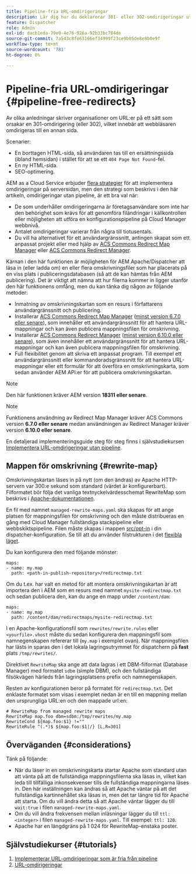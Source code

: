 ```yaml
---
title: Pipeline-fria URL-omdirigeringar
description: Lär dig hur du deklarerar 301- eller 302-omdirigeringar utan åtkomst till Git- eller Cloud Manager-pipelines.
feature: Dispatcher
role: Admin
exl-id: dacb1eda-79e0-4e76-926a-92b33bc784de
source-git-commit: 7a543c8fe63166ef34999f23ce9b05de8e8b0e9f
workflow-type: tm+mt
source-wordcount: '781'
ht-degree: 0%

---
```


# Pipeline-fria URL-omdirigeringar {#pipeline-free-redirects}

Av olika anledningar skriver organisationer om URL:er på ett sätt som orsakar en 301-omdirigering (eller 302), vilket innebär att webbläsaren omdirigeras till en annan sida.

Scenarier:

* En borttagen HTML-sida, så användaren tas till en ersättningssida (ibland hemsidan) i stället för att se ett `404 Page Not Found`-fel.
* En ny HTML-sida.
* SEO-optimering.

AEM as a Cloud Service erbjuder [flera strategier](https://experienceleague.adobe.com/sv/docs/experience-manager-learn/foundation/administration/url-redirection) för att implementera omdirigeringar på serversidan, men den strategi som beskrivs i den här artikeln, omdirigeringar utan pipeline, är ett bra val när:

* De som underhåller omdirigeringarna är företagsanvändare som inte har den behörighet som krävs för att genomföra filändringar i källkontrollen eller möjligheten att utföra en konfigurationspipeline på Cloud Manager webbnivå.
* Antalet omdirigeringar varierar från några till tiotusentals.
* Du vill ha alternativet för ett användargränssnitt, antingen skapat som ett anpassat projekt eller med hjälp av [ACS Commons Redirect Map Manager](https://adobe-consulting-services.github.io/acs-aem-commons/features/redirect-map-manager/index.html) eller [ACS Commons Redirect Manager](https://adobe-consulting-services.github.io/acs-aem-commons/features/redirect-manager/subpages/rewritemap.html).

Kärnan i den här funktionen är möjligheten för AEM Apache/Dispatcher att läsa in (eller ladda om) en eller flera omskrivningsfiler som har placerats på en viss plats i publiceringsdatabasen (så att de kan hämtas från AEM publicering). Det är viktigt att nämna att hur filerna kommer in ligger utanför den här funktionens omfång, men du kan tänka dig någon av följande metoder:

* Inmatning av omskrivningskartan som en resurs i författarens användargränssnitt och publicering.
* Installerar [ACS Commons Redirect Map Manager](https://adobe-consulting-services.github.io/acs-aem-commons/features/redirect-map-manager/index.html) ([minst version 6.7.0 eller senare](https://github.com/Adobe-Consulting-Services/acs-aem-commons/releases)), som innehåller ett användargränssnitt för att hantera URL-mappningar och kan även publicera mappningsfilen för omskrivning.
* Installerar [ACS Commons Redirect Manager](https://adobe-consulting-services.github.io/acs-aem-commons/features/redirect-manager/subpages/rewritemap.html) ([minst version 6.10.0 eller senare](https://github.com/Adobe-Consulting-Services/acs-aem-commons/releases)), som även innehåller ett användargränssnitt för att hantera URL-mappningar och kan även publicera mappningsfilen för omskrivning.
* Full flexibilitet genom att skriva ett anpassat program. Till exempel ett användargränssnitt eller kommandoradsgränssnitt för att hantera URL-mappningar eller ett formulär för att överföra en omskrivningskarta, som sedan använder AEM API:er för att publicera omskrivningskartan.

>[!NOTE]
> Den här funktionen kräver AEM version **18311 eller senare**.

>[!NOTE]
> Funktionens användning av Redirect Map Manager kräver ACS Commons version **6.7.0 eller senare** medan användningen av Redirect Manager kräver version **6.10.0 eller senare**.

En detaljerad implementeringsguide steg för steg finns i självstudiekursen [Implementera URL-omdirigeringar utan pipeline](https://experienceleague.adobe.com/sv/docs/experience-manager-learn/foundation/administration/implementing-pipeline-free-url-redirects).

## Mappen för omskrivning {#rewrite-map}

Omskrivningskartan läses in på nytt (om den ändras) av Apache HTTP-servern var 300:e sekund som standard (värdet är konfigurerbart). Filformatet bör följa det vanliga textnyckelvärdesschemat RewriteMap som beskrivs i [Apache-dokumentationen](https://httpd.apache.org/docs/2.4/rewrite/rewritemap.html#txt).

En fil med namnet `managed-rewrite-maps.yaml` ska skapas för att ange platsen för mappningsfilen för omskrivning och den måste distribueras en gång med Cloud Manager fullständiga stackpipeline eller webbskiktspipeline. Filen måste skapas i mappen [src/opt-in](https://github.com/adobe/aem-project-archetype/tree/develop/src/main/archetype/dispatcher.cloud/src/opt-in) i din dispatcher-konfiguration. Se till att du använder filstrukturen i det [flexibla läget](/help/implementing/dispatcher/validation-debug.md#flexible-mode-file-structure).

Du kan konfigurera den med följande mönster:

```
maps:
- name: my.map
  path: <path-in-publish-repository>/redirectmap.txt
```

Om du t.ex. har valt en metod för att montera omskrivningskartan är att importera den i AEM som en resurs med namnet `mysite-redirectmap.txt` och sedan publicera den, kan du ange en mapp under `/content/dam`:

```
maps:
- name: my.map
  path: /content/dam/redirectmaps/mysite-redirectmap.txt
```

I en Apache-konfigurationsfil som `rewrites/rewrite.rules` eller `<yourfile>.vhost` måste du sedan konfigurera den mappningsfil som namnegenskapen refererar till (`my.map` i exemplet ovan). När mappningsfilen har lästs in sparas den i det lokala lagringsutrymmet för dispatchern på **fast** plats `/tmp/rewrites/`.

Direktivet `RewriteMap` ska ange att data lagras i ett DBM-filformat (Database Manager) med formatet `sdbm` (simple DBM), och den fullständiga filsökvägen härleds från lagringsplatsens prefix och namnegenskapen.

Resten av konfigurationen beror på formatet för `redirectmap.txt`. Det enklaste formatet som visas i exemplet nedan är en till en mappning mellan den ursprungliga URL:en och den mappade url:en:

```
# RewriteMap from managed rewrite maps
RewriteMap map.foo dbm=sdbm:/tmp/rewrites/my.map
RewriteCond ${map.foo:$1} !=""
RewriteRule ^(.*)$ ${map.foo:$1|/} [L,R=301]
```

## Överväganden {#considerations}

Tänk på följande:

* När du läser in en omskrivningskarta startar Apache som standard utan att vänta på att de fullständiga mappningsfilerna ska läsas in, vilket kan leda till tillfälliga inkonsekvenser tills de fullständiga mappningarna läses in. Den här inställningen kan ändras så att Apache väntar på att det fullständiga kartinnehållet ska läsas in, men det tar längre tid för Apache att starta. Om du vill ändra detta så att Apache väntar lägger du till `wait:true` i filen `managed-rewrite-maps.yaml`.
* Om du vill ändra frekvensen mellan inläsningar lägger du till `ttl: <integer>` i filen `managed-rewrite-maps.yaml`. Till exempel: `ttl: 120`.
* Apache har en längdgräns på 1 024 för RewriteMap-enstaka poster.

## Självstudiekurser {#tutorials}

1. [Implementerar URL-omdirigeringar som är fria från pipeline](https://experienceleague.adobe.com/sv/docs/experience-manager-learn/foundation/administration/implementing-pipeline-free-url-redirects)
1. [URL-omdirigeringar](https://experienceleague.adobe.com/sv/docs/experience-manager-learn/foundation/administration/url-redirection)
